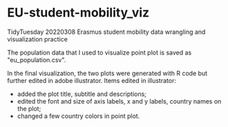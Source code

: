 # EU-student-mobility_viz
TidyTuesday 20220308 Erasmus student mobility data wrangling and visualization practice

The population data that I used to visualize point plot is saved as "eu_population.csv".

In the final visualization, the two plots were generated with R code but further edited in adobe illustrator.
Items edited in illustrator:
- added the plot title, subtitle and descriptions;
- edited the font and size of axis labels, x and y labels, country names on the plot;
- changed a few country colors in point plot. 
